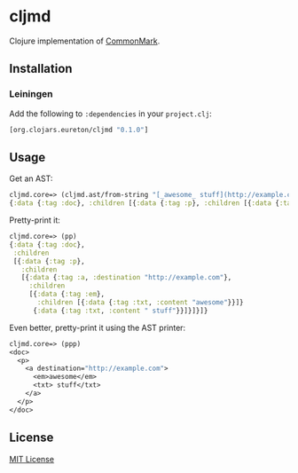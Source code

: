 # cljmd

Clojure implementation of [CommonMark](spec.commonmark.org).

## Installation

### Leiningen

Add the following to `:dependencies` in your `project.clj`:

``` clojure
[org.clojars.eureton/cljmd "0.1.0"]
```

## Usage

Get an AST:

``` clojure
cljmd.core=> (cljmd.ast/from-string "[_awesome_ stuff](http://example.com)")
{:data {:tag :doc}, :children [{:data {:tag :p}, :children [{:data {:tag :a, :destination "http://example.com"}, :children [{:data {:tag :em}, :children [{:data {:tag :txt, :content "awesome"}}]} {:data {:tag :txt, :content " stuff"}}]}]}]}
```

Pretty-print it:

``` clojure
cljmd.core=> (pp)
{:data {:tag :doc},
 :children
 [{:data {:tag :p},
   :children
   [{:data {:tag :a, :destination "http://example.com"},
     :children
     [{:data {:tag :em},
       :children [{:data {:tag :txt, :content "awesome"}}]}
      {:data {:tag :txt, :content " stuff"}}]}]}]}
```

Even better, pretty-print it using the AST printer:

``` clojure
cljmd.core=> (ppp)
<doc>
  <p>
    <a destination="http://example.com">
      <em>awesome</em>
      <txt> stuff</txt>
    </a>
  </p>
</doc>
```

## License

[MIT License](https://github.com/eureton/squirrel/blob/master/LICENSE)
